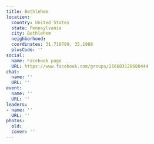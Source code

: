 ```yaml
---
title: Bethlehem
location:
  country: United States
  state: Pennsylvania
  city: Bethlehem
  neighborhood: 
  coordinates: 31.710799, 35.1988
  plusCode: ''
social:
  name: Facebook page
  URL: https://www.facebook.com/groups/216683128680444
chat:
  name: ''
  URL: ''
event:
  name: ''
  URL: ''
leaders:
- name: ''
  URL: ''
photos:
  old: 
  cover: ''
---
```


